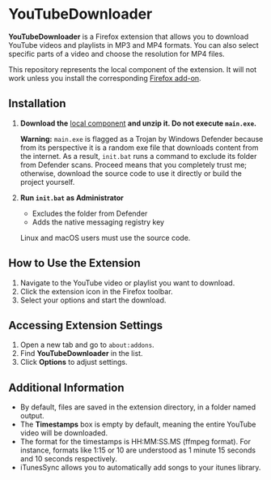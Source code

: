 # YouTubeDownloader

**YouTubeDownloader** is a Firefox extension that allows you to download YouTube videos and playlists in MP3 and MP4 formats. You can also select specific parts of a video and choose the resolution for MP4 files.

This repository represents the local component of the extension. It will not work unless you install the corresponding [Firefox add-on](https://addons.mozilla.org/fr/firefox/addon/youtubedownloader/).

## Installation

1. **Download the** [local component](https://github.com/sachagd/YoutubeDownloader/releases/download/v1.2) **and unzip it. Do not execute `main.exe`.**

   **Warning:** `main.exe` is flagged as a Trojan by Windows Defender because from its perspective it is a random exe file that downloads content from the internet. As a result, `init.bat` runs a command to exclude its folder from Defender scans. Proceed means that you completely trust me; otherwise, download the source code to use it directly or build the project yourself.

2. **Run `init.bat` as Administrator**  
   - Excludes the folder from Defender  
   - Adds the native messaging registry key  

   Linux and macOS users must use the source code.

## How to Use the Extension

1. Navigate to the YouTube video or playlist you want to download.  
2. Click the extension icon in the Firefox toolbar.  
3. Select your options and start the download.

## Accessing Extension Settings

1. Open a new tab and go to `about:addons`.  
2. Find **YouTubeDownloader** in the list.  
3. Click **Options** to adjust settings.

## Additional Information
- By default, files are saved in the extension directory, in a folder named output.
- The **Timestamps** box is empty by default, meaning the entire YouTube video will be downloaded.
- The format for the timestamps is HH:MM:SS.MS (ffmpeg format). For instance, formats like 1:15 or 10 are understood as 1 minute 15 seconds and 10 seconds respectively.
- iTunesSync allows you to automatically add songs to your itunes library.